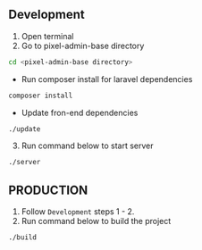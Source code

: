 ## Development ##

1. Open terminal
2. Go to pixel-admin-base directory

```sh
cd <pixel-admin-base directory>
```

* Run composer install for laravel dependencies

```sh
composer install
```

* Update fron-end dependencies

```sh
./update
```

3. Run command below to start server

```sh
./server
```

## PRODUCTION ##

1. Follow `Development` steps 1 - 2.
2. Run command below to build the project

```sh
./build
```